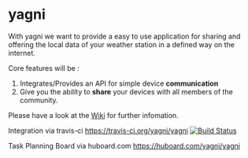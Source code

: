 yagni
=====

With yagni we want to provide a easy to use application for sharing and offering the local data of your weather station in a defined way on the internet.

Core features will be :

1. Integrates/Provides an API for simple device **communication**
2. Give you the ability to **share** your devices with all members of the community.


Please have a look at the [Wiki](https://github.com/yagni/yagni/wiki/Documentation-Contents) for further infomation.

Integration via travis-ci https://travis-ci.org/yagni/yagni
[![Build Status](https://travis-ci.org/yagni/yagni.png?branch=master)](https://travis-ci.org/yagni/yagni)

Task Planning Board via huboard.com
https://huboard.com/yagni/yagni
